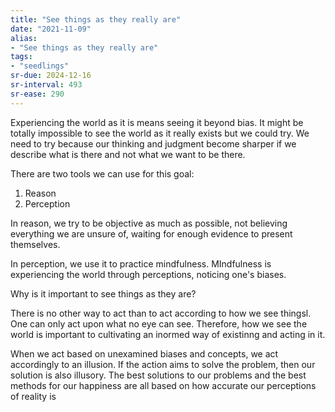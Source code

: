 ```yaml
---
title: "See things as they really are"
date: "2021-11-09"
alias:
- "See things as they really are"
tags:
- "seedlings"
sr-due: 2024-12-16
sr-interval: 493
sr-ease: 290
---
```


Experiencing the world as it is means seeing it beyond bias. It might be totally impossible to see the world as it really exists but we could try. We need to try because our thinking and judgment become sharper if we describe what is there and not what we want to be there.

There are two tools we can use for this goal:
1. Reason
2. Perception

In reason, we try to be objective as much as possible, not believing everything we are unsure of, waiting for enough evidence to present themselves.

In perception, we use it to practice mindfulness. MIndfulness is experiencing the world through perceptions, noticing one's biases.

Why is it important to see things as they are?

There is no other way to act than to act according to how we see thingsl. One can only act upon what no eye can see. Therefore, how we see the world is important to cultivating an inormed way of existinng and acting in it.

When we act based on unexamined biases and concepts, we act accordingly to an illusion. If the action aims to solve the problem, then our solution is also illusory. The best solutions to our problems and the best methods for our happiness are all based on how accurate our perceptions of reality is


